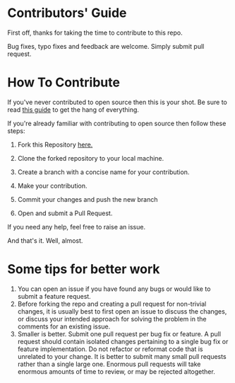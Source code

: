 # Contributors' Guide

First off, thanks for taking the time to contribute to this repo.

Bug fixes, typo fixes and feedback are welcome. Simply submit pull request.

# How To Contribute

If you've never contributed to open source then this is your shot. Be sure to read [this guide](https://opensource.guide/how-to-contribute/#how-to-submit-a-contribution) to get the hang of everything.

If you're already familiar with contributing to open source then follow these steps:

1. Fork this Repository [here.](https://github.com/SoulDancer27/cultivation-simulator)
2. Clone the forked repository to your local machine.
3. Create a branch with a concise name for your contribution.
4. Make your contribution.

5. Commit your changes and push the new branch
6. Open and submit a Pull Request.

If you need any help, feel free to raise an issue.

And that's it. Well, almost.

# Some tips for better work
1. You can open an issue if you have found any bugs or would like to submit a feature request.
2. Before forking the repo and creating a pull request for non-trivial changes, it is usually best to first open an issue to discuss the changes, or discuss your intended approach for solving the problem in the comments for an existing issue.
3. Smaller is better. Submit one pull request per bug fix or feature. A pull request should contain isolated changes pertaining to a single bug fix or feature implementation. Do not refactor or reformat code that is unrelated to your change. It is better to submit many small pull requests rather than a single large one. Enormous pull requests will take enormous amounts of time to review, or may be rejected altogether.
